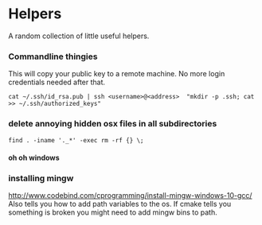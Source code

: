 # Helpers
A random collection of little useful helpers. 

### Commandline thingies

This will copy your public key to a remote machine. No more login credentials needed after that.

```cat ~/.ssh/id_rsa.pub | ssh <username>@<address>  "mkdir -p .ssh; cat >> ~/.ssh/authorized_keys"```


### delete annoying hidden osx files in all subdirectories
```find . -iname '._*' -exec rm -rf {} \;```






#### oh oh windows ####


### installing mingw ###
http://www.codebind.com/cprogramming/install-mingw-windows-10-gcc/
Also tells you how to add path variables to the os. If cmake tells you something is broken you might need to add mingw bins to path.
